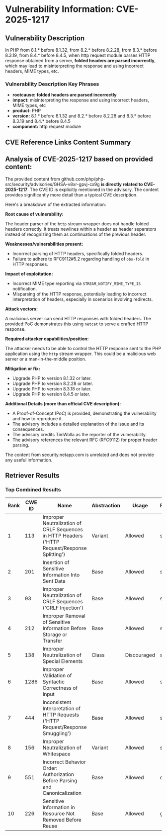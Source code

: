 # Vulnerability Information: CVE-2025-1217

## Vulnerability Description
In PHP from 8.1.* before 8.1.32, from 8.2.* before 8.2.28, from 8.3.* before 8.3.19, from 8.4.* before 8.4.5, when http request module parses HTTP response obtained from a server, **folded headers are parsed incorrectly**, which may lead to misinterpreting the response and using incorrect headers, MIME types, etc.

### Vulnerability Description Key Phrases
- **rootcause:** **folded headers are parsed incorrectly**
- **impact:** misinterpreting the response and using incorrect headers, MIME types, etc
- **product:** PHP
- **version:** 8.1.* before 8.1.32 and 8.2.* before 8.2.28 and 8.3.* before 8.3.19 and 8.4.* before 8.4.5
- **component:** http request module

## CVE Reference Links Content Summary
## Analysis of CVE-2025-1217 based on provided content:

The provided content from github.com/php/php-src/security/advisories/GHSA-v8xr-gpvj-cx9g **is directly related to CVE-2025-1217**. The CVE ID is explicitly mentioned in the advisory. The content provides significantly more detail than a typical CVE description.

Here's a breakdown of the extracted information:

**Root cause of vulnerability:**

The header parser of the `http` stream wrapper does not handle folded headers correctly. It treats newlines within a header as header separators instead of recognizing them as continuations of the previous header.

**Weaknesses/vulnerabilities present:**

*   Incorrect parsing of HTTP headers, specifically folded headers.
*   Failure to adhere to RFC9112#5.2 regarding handling of `obs-fold` in HTTP responses.

**Impact of exploitation:**

*   Incorrect MIME type reporting via `STREAM_NOTIFY_MIME_TYPE_IS` notification.
*   Misparsing of the HTTP response, potentially leading to incorrect interpretation of headers, especially in scenarios involving redirects.

**Attack vectors:**

A malicious server can send HTTP responses with folded headers.  The provided PoC demonstrates this using `netcat` to serve a crafted HTTP response.

**Required attacker capabilities/position:**

The attacker needs to be able to control the HTTP response sent to the PHP application using the `http` stream wrapper. This could be a malicious web server or a man-in-the-middle position.

**Mitigation or fix:**

*   Upgrade PHP to version 8.1.32 or later.
*   Upgrade PHP to version 8.2.28 or later.
*   Upgrade PHP to version 8.3.18 or later.
*   Upgrade PHP to version 8.4.5 or later.

**Additional Details (more than official CVE description):**

*   A Proof-of-Concept (PoC) is provided, demonstrating the vulnerability and how to reproduce it.
*   The advisory includes a detailed explanation of the issue and its consequences.
*   The advisory credits TimWolla as the reporter of the vulnerability.
*   The advisory references the relevant RFC (RFC9112) for proper header parsing.

The content from security.netapp.com is unrelated and does not provide any useful information.

## Retriever Results

### Top Combined Results

| Rank | CWE ID | Name | Abstraction | Usage  | Retrievers | Individual Scores |
|------|--------|------|-------------|-------|------------|-------------------|
| 1 | 113 | Improper Neutralization of CRLF Sequences in HTTP Headers ('HTTP Request/Response Splitting') | Variant | Allowed | sparse | 0.362 |
| 2 | 201 | Insertion of Sensitive Information Into Sent Data | Base | Allowed | sparse | 0.341 |
| 3 | 93 | Improper Neutralization of CRLF Sequences ('CRLF Injection') | Base | Allowed | sparse | 0.333 |
| 4 | 212 | Improper Removal of Sensitive Information Before Storage or Transfer | Base | Allowed | sparse | 0.326 |
| 5 | 138 | Improper Neutralization of Special Elements | Class | Discouraged | sparse | 0.326 |
| 6 | 1286 | Improper Validation of Syntactic Correctness of Input | Base | Allowed | sparse | 0.318 |
| 7 | 444 | Inconsistent Interpretation of HTTP Requests ('HTTP Request/Response Smuggling') | Base | Allowed | sparse | 0.317 |
| 8 | 156 | Improper Neutralization of Whitespace | Variant | Allowed | sparse | 0.315 |
| 9 | 551 | Incorrect Behavior Order: Authorization Before Parsing and Canonicalization | Base | Allowed | dense | 0.400 |
| 10 | 226 | Sensitive Information in Resource Not Removed Before Reuse | Base | Allowed | graph | 0.003 |

